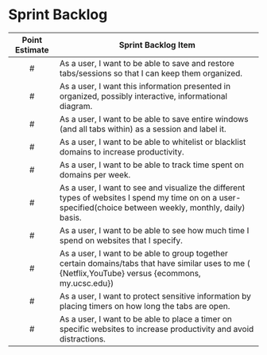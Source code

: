 # Sprint Backlog

| Point Estimate | Sprint Backlog Item |
| :------------: | ------------------- |
| #              | As a user, I want to be able to save and restore tabs/sessions so that I can keep them organized. |
| #              | As a user, I want this information presented in organized, possibly interactive, informational diagram. |
| #              | As a user, I want to be able to save entire windows (and all tabs within) as a session and label it. |
| #              | As a user, I want to be able to whitelist or blacklist domains to increase productivity. |
| #              | As a user, I want to be able to track time spent on domains per week. |
| #              | As a user, I want to see and visualize the different types of websites I spend my time on on a user-specified(choice between weekly, monthly, daily) basis. |
| #              | As a user, I want to be able to see how much time I spend on websites that I specify. |
| #              | As a user, I want to be able to group together certain domains/tabs that have similar uses to me ( {Netflix,YouTube} versus {ecommons, my.ucsc.edu}) |
| #              | As a user, I want to protect sensitive information by placing timers on how long the tabs are open. |
| #              | As a user, I want to be able to place a timer on specific websites to increase productivity and avoid distractions. |
